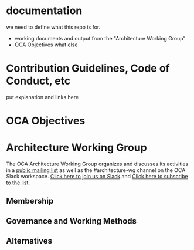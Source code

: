 # documentation
we need to define what this repo is for.
- working documents and output from the "Architecture Working Group"
- OCA Objectives
what else
# Contribution Guidelines, Code of Conduct, etc
put explanation and links here

# OCA Objectives

# Architecture Working Group

The OCA Architecture Working Group organizes and discusses its activities in a [public mailing list](https://lists.oasis-open-projects.org/g/oca-architecture-wg) as well as the #architecture-wg channel on the OCA Slack workspace. [Click here to join us on Slack](https://docs.google.com/forms/d/1vEAqg9SKBF3UMtmbJJ9qqLarrXN5zeVG3_obedA3DKs/viewform?edit_requested=true) and [Click here to subscribe to the list](https://lists.oasis-open-projects.org/g/oca-architecture-wg).



## Membership

## Governance and Working Methods

## Alternatives
